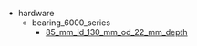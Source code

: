 * hardware
  * bearing_6000_series
    * [85_mm_id_130_mm_od_22_mm_depth](hardware/bearing_6000_series/85_mm_id_130_mm_od_22_mm_depth)
